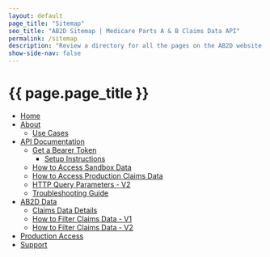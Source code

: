 ```yaml
---
layout: default
page_title: "Sitemap"
seo_title: "AB2D Sitemap | Medicare Parts A & B Claims Data API"
permalink: /sitemap
description: "Review a directory for all the pages on the AB2D website."
show-side-nav: false
---
```


<h1 class="padding-y-4">{{ page.page_title }}</h1>

<div class="padding-bottom-4">
    <ul>
        <li>
            <a href="{{ '/index' | relative_url }}">Home</a>
        </li>
        <li>
            <a href="{{ '/about' | relative_url }}">About</a>
            <ul>
                <li>
                    <a href="{{ '/use-cases' | relative_url }}">Use Cases</a>
                </li>
            </ul>
        </li>
        <li>
            <a href="{{ '/api-documentation' | relative_url }}">API Documentation</a>
            <ul>
                <li>
                    <a href="{{ '/get-a-bearer-token' | relative_url }}">Get a Bearer Token</a>
                    <ul>
                        <li>
                            <a href="{{ '/setup-instructions' | relative_url }}">Setup Instructions</a>
                        </li>
                    </ul>
                </li>
                <li>
                    <a href="{{ '/access-sandbox-data' | relative_url }}">How to Access Sandbox Data</a>
                </li>
                <li>
                    <a href="{{ '/access-production-claims-data' | relative_url }}">How to Access Production Claims Data</a>
                </li>
                <li>
                    <a href="{{ '/query-parameters-v2' | relative_url }}">HTTP Query Parameters - V2</a>
                </li>
                <li>
                    <a href="{{ '/troubleshooting-guide' | relative_url }}">Troubleshooting Guide</a>
                </li>
            </ul>
        </li>
        <li>
            <a href="{{ '/ab2d-data' | relative_url }}">AB2D Data</a>
            <ul>
                <li>
                    <a href="{{ '/claims-data-details' | relative_url }}">Claims Data Details</a>
                </li>
                <li>
                    <a href="{{ '/filter-claims-data-v1' | relative_url }}">How to Filter Claims Data - V1</a>
                </li>
                <li>
                    <a href="{{ '/filter-claims-data-v2' | relative_url }}">How to Filter Claims Data - V2</a>
                </li>
            </ul>
        </li>
        <li>
            <a href="{{ '/production-access' | relative_url }}">Production Access</a>
        </li>
        <li>
            <a href="{{ '/support' | relative_url }}">Support</a>
        </li>
    </ul>
</div>
